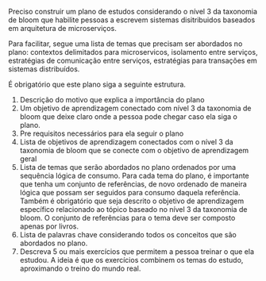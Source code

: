 Preciso construir um plano de estudos considerando o nível 3 da taxonomia de bloom que habilite pessoas a escrevem sistemas disitribuidos baseados em arquitetura de microserviços.

Para facilitar, segue uma lista de temas que precisam ser abordados no plano: contextos delimitados para microservicos, isolamento entre serviços, estratégias de comunicação entre serviços, estratégias para transações em sistemas distribuídos.

É obrigatório que este plano siga a seguinte estrutura. 

1. Descrição do motivo que explica a importância do plano
2. Um objetivo de aprendizagem conectado com nível 3 da taxonomia de bloom que deixe claro onde a pessoa pode chegar caso ela siga o plano.
3. Pre requisitos necessários para ela seguir o plano
4. Lista de objetivos de aprendizagem conectados com o nível 3 da taxonomia de bloom que se conecte com o objetivo de aprendizagem geral
5. Lista de temas que serão abordados no plano ordenados por uma sequência lógica de consumo. Para cada tema do plano, é importante que tenha um conjunto de referências, de novo 
ordenado de maneira lógica que possam ser seguidos para consumo daquela referência. Também é obrigatório que seja descrito o objetivo de aprendizagem específico relacionado ao tópico baseado no nível 3 da taxonomia de bloom. O conjunto de referências para o tema deve ser composto apenas por livros. 
6. Lista de palavras chave considerando todos os conceitos que são abordados no plano.
7. Descreva 5 ou mais exercícios que permitem a pessoa treinar o que ela estudou. A ideia é que os exercícios combinem os temas do estudo, aproximando o treino do mundo real. 

